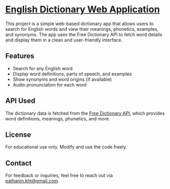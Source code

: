 # [English Dictionary Web Application](https://pathanin-kht.github.io/English-Dictionary/)

This project is a simple web-based dictionary app that allows users to search for English words and view their meanings, phonetics, examples, and synonyms. The app uses the Free Dictionary API to fetch word details and display them in a clean and user-friendly interface.

## Features
- Search for any English word
- Display word definitions, parts of speech, and examples
- Show synonyms and word origins (if available)
- Audio pronunciation for each word

## API Used
The dictionary data is fetched from the [Free Dictionary API](https://github.com/meetDeveloper/freeDictionaryAPI.git), which provides word definitions, meanings, phonetics, and more.

## License
For educational use only. Modify and use the code freely.

## Contact
For feedback or inquiries, feel free to reach out via [pathanin.kht@gmail.com](pathanin.kht@gmail.com).

